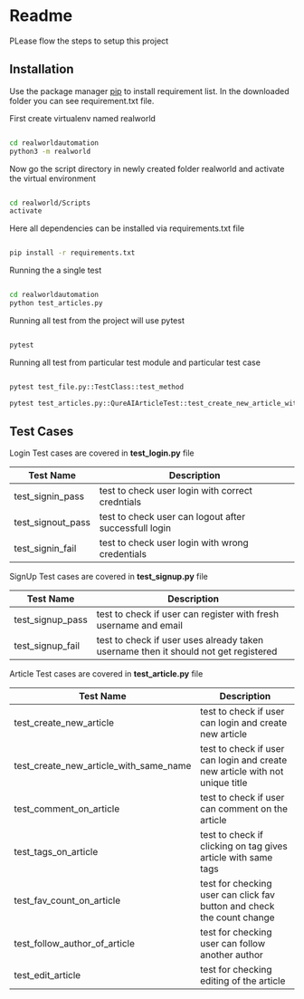 # Readme

PLease flow the steps to setup this project

## Installation

Use the package manager [pip](https://pip.pypa.io/en/stable/) to install requirement list. In the downloaded folder you can see requirement.txt file.

First create virtualenv named realworld

```bash

cd realworldautomation
python3 -m realworld

```
Now go the script directory in newly created folder realworld and activate the virtual environment

```bash

cd realworld/Scripts
activate

```

Here all dependencies can be installed via requirements.txt file

```bash

pip install -r requirements.txt

```

Running the a single test

```bash

cd realworldautomation
python test_articles.py

```

Running all test from the project will use pytest

```bash

pytest

```

Running all test from particular test module and particular test case

```bash

pytest test_file.py::TestClass::test_method

pytest test_articles.py::QureAIArticleTest::test_create_new_article_with_same_name

```

## Test Cases

Login Test cases are covered in **test_login.py** file

| Test Name | Description |
| ----------- | ----------- |
| test_signin_pass | test to check user login with correct credntials |
| test_signout_pass | test to check user can logout after successfull login |
| test_signin_fail | test to check user login with wrong credentials |



SignUp Test cases are covered in **test_signup.py** file

| Test Name | Description |
| ----------- | ----------- |
| test_signup_pass | test to check if user can register with fresh username and email |
| test_signup_fail | test to check if user uses already taken username then it should not get registered |



Article Test cases are covered in **test_article.py** file

| Test Name | Description |
| ----------- | ----------- |
| test_create_new_article | test to check if user can login and create new article |
| test_create_new_article_with_same_name | test to check if user can login and create new article with not unique title |
| test_comment_on_article | test to check if user can comment on the article |
| test_tags_on_article | test to check if clicking on tag gives article with same tags |
| test_fav_count_on_article | test for checking user can click fav button and check the count change |
| test_follow_author_of_article | test for checking user can follow another author |
| test_edit_article | test for checking editing of the article |


